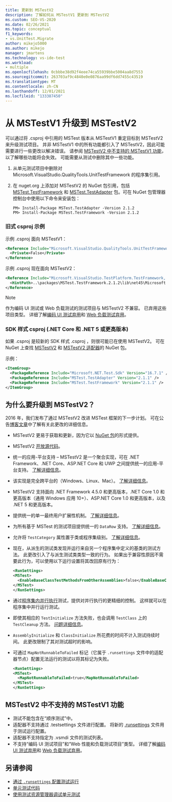 ```yaml
---
title: 更新到 MSTestV2
description: 了解如何从 MSTestV1 更新到 MSTestV2
ms.custom: SEO-VS-2020
ms.date: 02/26/2021
ms.topic: conceptual
f1_keywords:
- vs.UnitTest.Migrate
author: mikejo5000
ms.author: mikejo
manager: jmartens
ms.technology: vs-ide-test
ms.workload:
- multiple
ms.openlocfilehash: 0cbbbe38d92f4eee74ca55939bbe5004aa8d7553
ms.sourcegitcommit: 263703af9c4840e0e0876aa99df6dd7455c43519
ms.translationtype: MT
ms.contentlocale: zh-CN
ms.lasthandoff: 12/01/2021
ms.locfileid: "133387450"
---
```

# <a name="upgrade-from-mstestv1-to-mstestv2"></a>从 MSTestV1 升级到 MSTestV2

可以通过将 .csproj 中引用的 MSTest 版本从 MSTestV1 重定目标到 MSTestV2 来升级测试项目。 并非 MSTestV1 中的所有功能都引入了 MSTestV2，因此可能需要进行一些更改以解决错误。 请参阅 [MSTestV2 中不支持的 MSTestV1 功能](#mstestv1-features-that-are-not-supported-in-mstestv2)，以了解哪些功能将会失效。 可能需要从测试中删除其中一些功能。

1. 从单元测试项目中删除对 Microsoft.VisualStudio.QualityTools.UnitTestFramework 的程序集引用。
2. 在 nuget.org 上添加对 MSTestV2 的 NuGet 包引用，包括 [MSTest.TestFramework](https://www.nuget.org/packages/MSTest.TestFramework) 和 [MSTest.TestAdapter](https://www.nuget.org/packages/MSTest.TestAdapter/) 包。可在 NuGet 包管理器控制台中使用以下命令来安装包：

    ```console
    PM> Install-Package MSTest.TestAdapter -Version 2.1.2
    PM> Install-Package MSTest.TestFramework -Version 2.1.2
    ```

### <a name="old-style-csproj-example"></a>旧式 csproj 示例

示例 .csproj 面向 MSTestV1：

```xml
<Reference Include="Microsoft.VisualStudio.QualityTools.UnitTestFramework, Version=10.0.0.0, Culture=neutral, PublicKeyToken=b03f5f7f11d50a3a, processorArchitecture=MSIL">
  <Private>False</Private>
</Reference>
```

示例 .csproj 现在面向 MSTestV2：

```xml
<Reference Include="Microsoft.VisualStudio.TestPlatform.TestFramework, Version=14.0.0.0, Culture=neutral, PublicKeyToken=b03f5f7f11d50a3a, processorArchitecture=MSIL">
  <HintPath>..\packages\MSTest.TestFramework.2.1.2\lib\net45\Microsoft.VisualStudio.TestPlatform.TestFramework.dll</HintPath>
</Reference>
```

> [!NOTE]
> 作为编码 UI 测试或 Web 负载测试的测试项目与 MSTestV2 不兼容。 已弃用这些项目类型。 详细了解[编码 UI 测试弃用](https://devblogs.microsoft.com/devops/changes-to-coded-ui-test-in-visual-studio-2019/)和 [Web 负载测试弃用](https://devblogs.microsoft.com/devops/cloud-based-load-testing-service-eol/)。

### <a name="sdk-style-csproj-net-core-and-net-5-or-later"></a>SDK 样式 csproj (.NET Core 和 .NET 5 或更高版本) 

如果 .csproj 是较新的 SDK 样式 .csproj ，则很可能已在使用 MSTestV2。  可在 NuGet 上查找 [MSTestV2](https://www.nuget.org/packages/MSTest.TestFramework) 和 [MSTestV2 适配器](https://www.nuget.org/packages/MSTest.TestAdapter/)的 NuGet 包。

示例：

```xml
<ItemGroup>
  <PackageReference Include="Microsoft.NET.Test.Sdk" Version="16.7.1" />
  <PackageReference Include="MSTest.TestAdapter" Version="2.1.1" />
  <PackageReference Include="MSTest.TestFramework" Version="2.1.1" />
</ItemGroup>
```

## <a name="why-upgrade-to-mstestv2"></a>为什么要升级到 MSTestV2？

2016 年，我们发布了通过 MSTestV2 改进 MSTest 框架的下一步计划。 可在公告[博客文章](https://devblogs.microsoft.com/devops/taking-the-mstest-framework-forward-with-mstest-v2/)中了解有关此更改的详细信息。

* MSTestV2 更易于获取和更新，因为它以 [NuGet 包](https://www.nuget.org/packages/MSTest.TestFramework/)的形式提供。
* MSTestV2 [开放源代码](https://github.com/microsoft/testfx)。
* 统一的应用-平台支持 – MSTestV2 是一个聚合实现，可在 .NET Framework、.NET Core、ASP.NET Core 和 UWP 之间提供统一的应用-平台支持。 [了解详细信息](https://blogs.msdn.microsoft.com/devops/2016/09/01/announcing-mstest-v2-framework-support-for-net-core-1-0-rtm/)。
* 该实现是完全跨平台的（Windows、Linux、Mac）。 [了解详细信息](https://blogs.msdn.microsoft.com/devops/2017/04/05/mstest-v2-is-open-source/)。
* MSTestV2 支持面向 .NET Framework 4.5.0 和更高版本，.NET Core 1.0 和更高版本（通用 Windows 应用 10+）、ASP.NET Core 1.0 和更高版本，以及 .NET 5 和更高版本。
* 提供统一的单一最终用户扩展性机制。 [了解详细信息](https://blogs.msdn.microsoft.com/devops/2017/07/18/extending-mstest-v2/)。
* 为所有基于 MSTest 的测试项目提供统一的 `DataRow` 支持。 [了解详细信息](https://blogs.msdn.microsoft.com/devops/2017/02/25/mstest-v2-now-and-ahead/)。
* 允许将 `TestCategory` 属性置于类或程序集级别。 [了解详细信息](https://blogs.msdn.microsoft.com/devops/2017/02/25/mstest-v2-now-and-ahead/)。
* 现在，从派生的测试类发现并运行来自另一个程序集中定义的基类的测试方法。 此更改引入了与派生测试类类型一致的行为。 如果出于兼容性原因不需要此行为，可以使用以下运行设置将其改回原有行为：

    ```xml
    <RunSettings>    
    <MSTest> 
      <EnableBaseClassTestMethodsFromOtherAssemblies>false</EnableBaseClassTestMethodsFromOtherAssemblies> 
    </MSTest> 
    </RunSettings>
    ```

* 通过[程序集内并行执行](https://github.com/Microsoft/testfx-docs/blob/master/RFCs/004-In-Assembly-Parallel-Execution.md)测试，提供对并行执行的更精细的控制。 这样就可以在程序集中并行运行测试。
* 即使其相应的 `TestInitialize` 方法失败，也会调用 `TestClass` 上的 `TestCleanup` 方法。 [问题详细信息](https://github.com/Microsoft/testfx/issues/250)。
* `AssemblyInitialize` 和 `ClassInitialize` 所花费的时间不计入测试持续时间。 此更改限制了其对测试超时的影响。
* 可通过 `MapNotRunnableToFailed` 标记（它属于 `.runsettings` 文件中的适配器节点）配置无法运行的测试以将其标记为失败。

    ```xml
    <RunSettings>    
    <MSTest> 
      <MapNotRunnableToFailed>true</MapNotRunnableToFailed> 
    </MSTest> 
    </RunSettings>
    ```

## <a name="mstestv1-features-that-are-not-supported-in-mstestv2"></a>MSTestV2 中不支持的 MSTestV1 功能

*   测试不能包含在“顺序测试”中。
*   适配器不支持通过 .testsettings 文件进行配置。 将新的 [.runsettings](../test/configure-unit-tests-by-using-a-dot-runsettings-file.md) 文件用于测试运行配置。
*   适配器不支持指定为 .vsmdi 文件的测试列表。
*   不支持“编码 UI 测试项目”和“Web 性能和负载测试项目”类型。 详细了解[编码 UI 测试弃用](https://devblogs.microsoft.com/devops/changes-to-coded-ui-test-in-visual-studio-2019/)和 [Web 负载测试弃用](https://devblogs.microsoft.com/devops/cloud-based-load-testing-service-eol/)。

## <a name="see-also"></a>另请参阅

- [通过 `.runsettings` 配置测试运行](../test/configure-unit-tests-by-using-a-dot-runsettings-file.md)
- [单元测试代码](../test/unit-test-your-code.md)
- [使用测试资源管理器调试单元测试](../test/debug-unit-tests-with-test-explorer.md)

